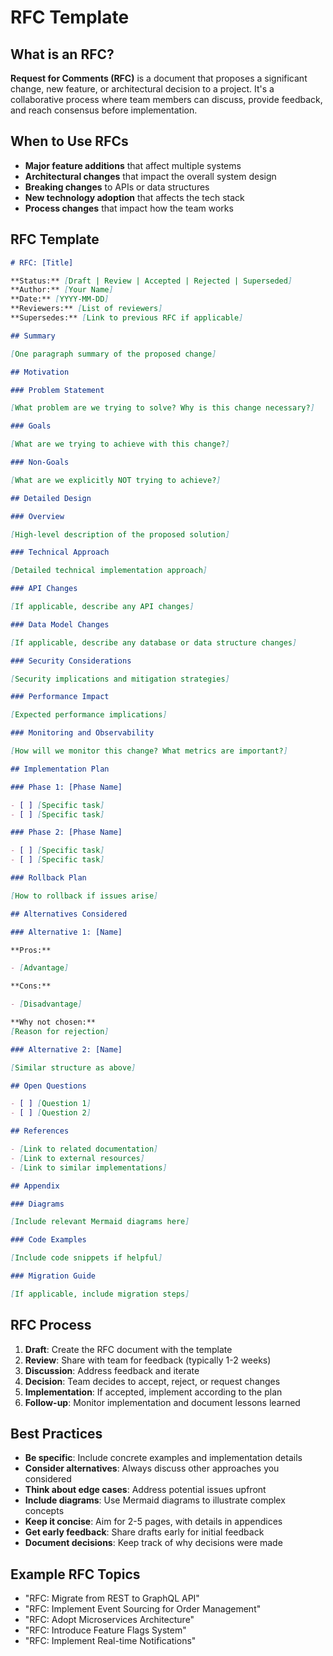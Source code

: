 # RFC Template

## What is an RFC?

**Request for Comments (RFC)** is a document that proposes a significant change, new feature, or architectural decision to a project. It's a collaborative process where team members can discuss, provide feedback, and reach consensus before implementation.

## When to Use RFCs

- **Major feature additions** that affect multiple systems
- **Architectural changes** that impact the overall system design
- **Breaking changes** to APIs or data structures
- **New technology adoption** that affects the tech stack
- **Process changes** that impact how the team works

## RFC Template

```markdown
# RFC: [Title]

**Status:** [Draft | Review | Accepted | Rejected | Superseded]
**Author:** [Your Name]
**Date:** [YYYY-MM-DD]
**Reviewers:** [List of reviewers]
**Supersedes:** [Link to previous RFC if applicable]

## Summary

[One paragraph summary of the proposed change]

## Motivation

### Problem Statement

[What problem are we trying to solve? Why is this change necessary?]

### Goals

[What are we trying to achieve with this change?]

### Non-Goals

[What are we explicitly NOT trying to achieve?]

## Detailed Design

### Overview

[High-level description of the proposed solution]

### Technical Approach

[Detailed technical implementation approach]

### API Changes

[If applicable, describe any API changes]

### Data Model Changes

[If applicable, describe any database or data structure changes]

### Security Considerations

[Security implications and mitigation strategies]

### Performance Impact

[Expected performance implications]

### Monitoring and Observability

[How will we monitor this change? What metrics are important?]

## Implementation Plan

### Phase 1: [Phase Name]

- [ ] [Specific task]
- [ ] [Specific task]

### Phase 2: [Phase Name]

- [ ] [Specific task]
- [ ] [Specific task]

### Rollback Plan

[How to rollback if issues arise]

## Alternatives Considered

### Alternative 1: [Name]

**Pros:**

- [Advantage]

**Cons:**

- [Disadvantage]

**Why not chosen:**
[Reason for rejection]

### Alternative 2: [Name]

[Similar structure as above]

## Open Questions

- [ ] [Question 1]
- [ ] [Question 2]

## References

- [Link to related documentation]
- [Link to external resources]
- [Link to similar implementations]

## Appendix

### Diagrams

[Include relevant Mermaid diagrams here]

### Code Examples

[Include code snippets if helpful]

### Migration Guide

[If applicable, include migration steps]
```

## RFC Process

1. **Draft**: Create the RFC document with the template
2. **Review**: Share with team for feedback (typically 1-2 weeks)
3. **Discussion**: Address feedback and iterate
4. **Decision**: Team decides to accept, reject, or request changes
5. **Implementation**: If accepted, implement according to the plan
6. **Follow-up**: Monitor implementation and document lessons learned

## Best Practices

- **Be specific**: Include concrete examples and implementation details
- **Consider alternatives**: Always discuss other approaches you considered
- **Think about edge cases**: Address potential issues upfront
- **Include diagrams**: Use Mermaid diagrams to illustrate complex concepts
- **Keep it concise**: Aim for 2-5 pages, with details in appendices
- **Get early feedback**: Share drafts early for initial feedback
- **Document decisions**: Keep track of why decisions were made

## Example RFC Topics

- "RFC: Migrate from REST to GraphQL API"
- "RFC: Implement Event Sourcing for Order Management"
- "RFC: Adopt Microservices Architecture"
- "RFC: Introduce Feature Flags System"
- "RFC: Implement Real-time Notifications"
